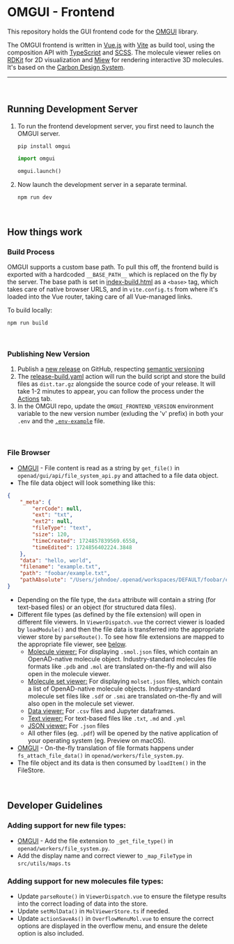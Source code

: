 <!-- Describe build process and post build script to rename index.html -->

# OMGUI - Frontend

This repository holds the GUI frontend code for the [OMGUI] library.

The OMGUI frontend is written in [Vue.js] with [Vite] as build tool, using the composition API with [TypeScript] and [SCSS]. The molecule viewer relies on [RDKit] for 2D visualization and [Miew] for rendering interactive 3D molecules. It's based on the [Carbon Design System].

---

<br>

## Running Development Server

1.  To run the frontend development server, you first need to launch the OMGUI server.

    ```shell
    pip install omgui
    ```

    ```python
    import omgui

    omgui.launch()
    ```

2.  Now launch the development server in a separate terminal.

    ```shell
    npm run dev
    ```

<br>

## How things work

### Build Process

OMGUI supports a custom base path. To pull this off, the frontend build is exported with a hardcoded `__BASE_PATH__` which is replaced on the fly by the server. The base path is set in [index-build.html](index-build.html) as a `<base>` tag, which takes care of native browser URLS, and in `vite.config.ts` from where it's loaded into the Vue router, taking care of all Vue-managed links.

To build locally:

```shell
npm run build
```

<br>

### Publishing New Version

1. Publish a [new release](https://github.com/acceleratedscience/omgui-frontend/releases) on GitHub, respecting [semantic versioning](https://semver.org)
2. The [release-build.yaml](.github/release-build.yaml) action will run the build script and store the build files as `dist.tar.gz` alongside the source code of your release. It will take 1-2 minutes to appear, you can follow the process under the [Actions](https://github.com/acceleratedscience/omgui-frontend/actions/workflows/release-build.yml) tab.
3. In the OMGUI repo, update the `OMGUI_FRONTEND_VERSION` environment variable to the new version number (exluding the 'v' prefix) in both your `.env` and the [`.env-example`](https://github.com/acceleratedscience/omgui/blob/main/.env-example) file.

<br>

### File Browser

-   [OMGUI] - File content is read as a string by `get_file()` in `openad/gui/api/file_system_api.py` and attached to a file data object.
-   The file data object will look something like this:

```json
{
	"_meta": {
		"errCode": null,
		"ext": "txt",
		"ext2": null,
		"fileType": "text",
		"size": 120,
		"timeCreated": 1724857839569.6558,
		"timeEdited": 1724856402224.3848
	},
	"data": "hello, world",
	"filename": "example.txt",
	"path": "foobar/example.txt",
	"pathAbsolute": "/Users/johndoe/.openad/workspaces/DEFAULT/foobar/example.txt"
}
```

-   Depending on the file type, the `data` attribute will contain a string (for text-based files) or an object (for structured data files).
-   Different file types (as defined by the file extension) will open in different file viewers. In `ViewerDispatch.vue` the correct viewer is loaded by `loadModule()` and then the file data is transferred into the appropriate viewer store by `parseRoute()`. To see how file extensions are mapped to the appropriate file viewer, see [below](#adding-support-for-new-file-types).
    -   <ins>Molecule viewer:</ins> For displaying `.smol.json` files, which contain an OpenAD-native molecule object. Industry-standard molecules file formats like `.pdb` and `.mol` are translated on-the-fly and will also open in the molecule viewer.
    -   <ins>Molecule set viewer:</ins> For displaying `molset.json` files, which contain a list of OpenAD-native molecule objects. Industry-standard molecule set files like `.sdf` or `.smi` are translated on-the-fly and will also open in the molecule set viewer.
    -   <ins>Data viewer:</ins> For `.csv` files and Jupyter dataframes.
    -   <ins>Text viewer:</ins> For text-based files like `.txt`, `.md` and `.yml`
    -   <ins>JSON viewer:</ins> For `.json` files
    -   All other files (eg. `.pdf`) will be opened by the native application of your operating system (eg. Preview on macOS).
-   [OMGUI] - On-the-fly translation of file formats happens under `fs_attach_file_data()` in `openad/workers/file_system.py`.
-   The file object and its data is then consumed by `loadItem()` in the FileStore.

<br>

## Developer Guidelines

### Adding support for new file types:

-   [OMGUI] - Add the file extension to `_get_file_type()` in `openad/workers/file_system.py`.
-   Add the display name and correct viewer to `_map_FileType` in `src/utils/maps.ts`

### Adding support for new molecules file types:

-   Update `parseRoute()` in `ViewerDispatch.vue` to ensure the filetype results into the correct loading of data into the store.
-   Update `setMolData()` in `MolViewerStore.ts` if needed.
-   Update `actionSaveAs()` in `OverflowMenuMol.vue` to ensure the correct options are displayed in the overflow menu, and ensure the delete option is also included.

[OMGUI]: https://github.com/acceleratedscience/omgui
[Vue.js]: https://vuejs.org
[Vite]: https://vite.dev
[TypeScript]: https://www.typescriptlang.org
[SCSS]: https://sass-lang.com
[RDKit]: https://github.com/rdkit/rdkit#readme
[Miew]: https://github.com/epam/miew#readme
[Carbon Design System]: https://carbondesignsystem.com
